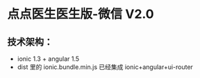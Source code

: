 # 点点医生医生版-微信 V2.0

## 技术架构：
- ionic 1.3 + angular 1.5
- dist 里的 ionic.bundle.min.js 已经集成 ionic+angular+ui-router